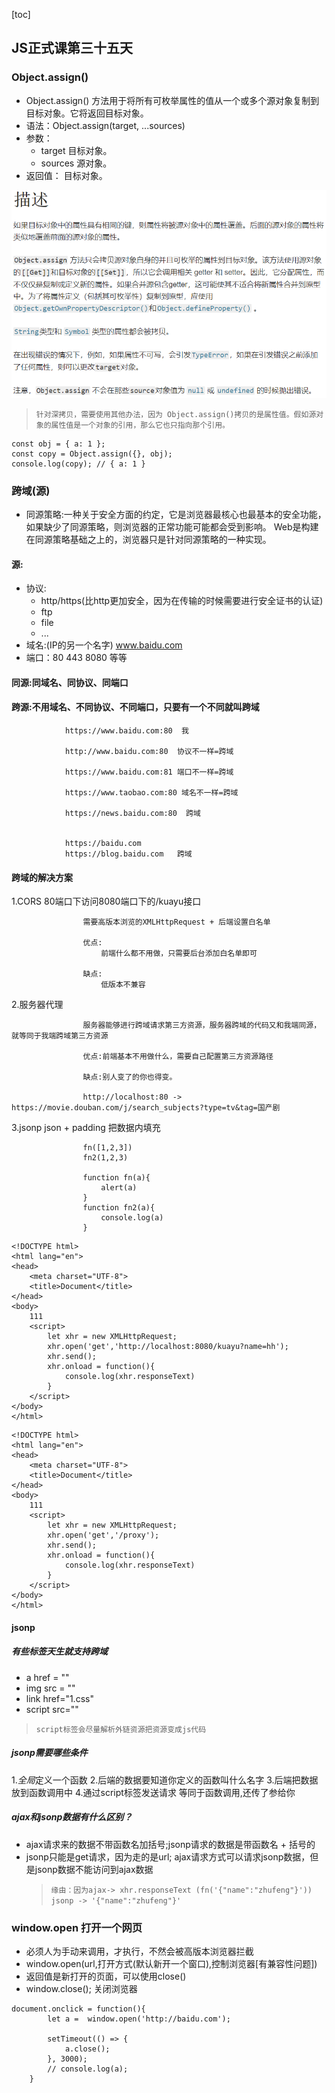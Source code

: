 [toc]

## JS正式课第三十五天
### Object.assign()
+ Object.assign() 方法用于将所有可枚举属性的值从一个或多个源对象复制到目标对象。它将返回目标对象。
+ 语法：Object.assign(target, ...sources)
+ 参数：
	+ target   目标对象。
	+ sources 源对象。
+ 返回值： 目标对象。

![Alt text](./1576660834094.png)

> `针对深拷贝，需要使用其他办法，因为 Object.assign()拷贝的是属性值。假如源对象的属性值是一个对象的引用，那么它也只指向那个引用。`

```
const obj = { a: 1 };
const copy = Object.assign({}, obj);
console.log(copy); // { a: 1 }
```
###  跨域(源)
+ 同源策略:一种关于安全方面的约定，它是浏览器最核心也最基本的安全功能，
        如果缺少了同源策略，则浏览器的正常功能可能都会受到影响。
        Web是构建在同源策略基础之上的，浏览器只是针对同源策略的一种实现。
#### 源:
+ 协议:
	+ http/https(比http更加安全，因为在传输的时候需要进行安全证书的认证)
	+ ftp
	+ file
	+ ...
+ 域名:(IP的另一个名字)   www.baidu.com
+ 端口：80 443 8080 等等 

#### 同源:同域名、同协议、同端口
#### 跨源:不用域名、不同协议、不同端口，只要有一个不同就叫跨域

```
            https://www.baidu.com:80  我

            http://www.baidu.com:80  协议不一样=跨域

            https://www.baidu.com:81 端口不一样=跨域

            https://www.taobao.com:80 域名不一样=跨域

            https://news.baidu.com:80  跨域


            https://baidu.com
            https://blog.baidu.com   跨域
```
#### 跨域的解决方案
1.CORS
                    80端口下访问8080端口下的/kuayu接口

                    需要高版本浏览的XMLHttpRequest + 后端设置白名单

                    优点:
                        前端什么都不用做，只需要后台添加白名单即可

                    缺点:
                        低版本不兼容
2.服务器代理

                    服务器能够进行跨域请求第三方资源，服务器跨域的代码又和我端同源，就等同于我端跨域第三方资源

                    优点:前端基本不用做什么，需要自己配置第三方资源路径

                    缺点:别人变了的你也得变。

                    http://localhost:80 -> https://movie.douban.com/j/search_subjects?type=tv&tag=国产剧

3.jsonp
                    json + padding 把数据内填充

                    fn([1,2,3])
                    fn2(1,2,3)

                    function fn(a){
                        alert(a)
                    }
                    function fn2(a){
                        console.log(a)
                    }

```
<!DOCTYPE html>
<html lang="en">
<head>
    <meta charset="UTF-8">
    <title>Document</title>
</head>
<body>
    111
    <script>
        let xhr = new XMLHttpRequest;
        xhr.open('get','http://localhost:8080/kuayu?name=hh');  
        xhr.send();
        xhr.onload = function(){
            console.log(xhr.responseText)
        }  
    </script>
</body>
</html>
```

```
<!DOCTYPE html>
<html lang="en">
<head>
    <meta charset="UTF-8">
    <title>Document</title>
</head>
<body>
    111
    <script>
        let xhr = new XMLHttpRequest;
        xhr.open('get','/proxy');  
        xhr.send();
        xhr.onload = function(){
            console.log(xhr.responseText)
        }  
    </script>
</body>
</html>
```
#### jsonp
##### 有些标签天生就支持跨域
+  a href = ""
+  img src = ""
+  link href="1.css"
+  script  src=""
> `script标签会尽量解析外链资源把资源变成js代码`
##### jsonp需要哪些条件
 1.*全局*定义一个函数
 2.后端的数据要知道你定义的函数叫什么名字
 3.后端把数据放到函数调用中
 4.通过script标签发送请求 等同于函数调用,还传了参给你
#####  ajax和jsonp数据有什么区别？
+ ajax请求来的数据不带函数名加括号;jsonp请求的数据是带函数名 + 括号的
+ jsonp只能是get请求，因为走的是url; ajax请求方式可以请求jsonp数据，但是jsonp数据不能访问到ajax数据
  > `缘由：因为ajax-> xhr.responseText (fn('{"name":"zhufeng"}'))
                jsonp -> '{"name":"zhufeng"}'`
### window.open   打开一个网页
+ 必须人为手动来调用，才执行，不然会被高版本浏览器拦截
+ window.open(url,打开方式(默认新开一个窗口),控制浏览器[有兼容性问题])
+ 返回值是新打开的页面，可以使用close()
+ window.close(); 关闭浏览器

```
document.onclick = function(){
        let a =  window.open('http://baidu.com');

        setTimeout(() => {
            a.close();
        }, 3000);
        // console.log(a);
    }
```